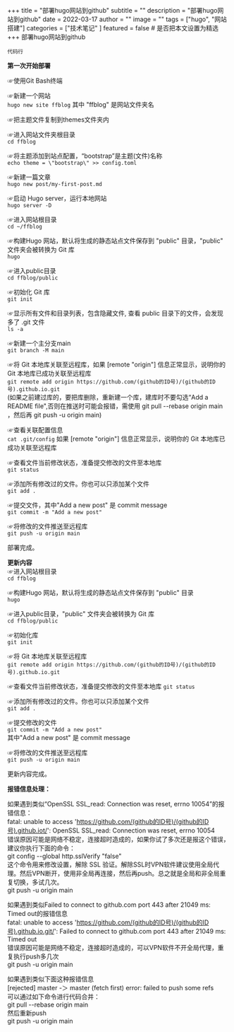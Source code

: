 +++
title = "部署hugo网站到github"
subtitle = ""
description = "部署hugo网站到github"
date = 2022-03-17
author = ""
image = ""
tags =  ["hugo", "网站搭建"]
categories = ["技术笔记" ]
featured = false # 是否把本文设置为精选
+++
部署hugo网站到github  

`代码行`

**第一次开始部署**  

☞使用Git Bash终端  

☞新建一个网站  
```hugo new site ffblog```
其中 "ffblog" 是网站文件夹名  

☞把主题文件复制到themes文件夹内

☞进入网站文件夹根目录  
```cd ffblog```  

☞将主题添加到站点配置，“bootstrap”是主题(文件)名称  
```echo theme = \"bootstrap\" >> config.toml```  

☞新建一篇文章  
```hugo new post/my-first-post.md  ```  

☞启动 Hugo server，运行本地网站  
```hugo server -D ```

☞进入网站根目录  
```cd ~/ffblog```

☞构建Hugo 网站，默认将生成的静态站点文件保存到 "public" 目录，"public" 文件夹会被转换为 Git 库  
```hugo```

☞进入public目录  
```cd ffblog/public```

☞初始化 Git 库  
```git init```

☞显示所有文件和目录列表，包含隐藏文件, 查看 public 目录下的文件，会发现多了 .git 文件  
```ls -a```

☞新建一个主分支main  
```git branch -M main```

☞将 Git 本地库关联至远程库，如果 [remote "origin"] 信息正常显示，说明你的 Git 本地库已成功关联至远程库  
```git remote add origin https://github.com/(github的ID号)/(github的ID号).github.io.git```   
(如果之前建过库的，要把库删除，重新建一个库，建库时不要勾选“Add a README file",否则在推送时可能会报错，需使用 git pull --rebase origin main ，然后再 git push -u origin main)  

☞查看关联配置信息  
```cat .git/config```
如果 [remote "origin"] 信息正常显示，说明你的 Git 本地库已成功关联至远程库  

☞查看文件当前修改状态，准备提交修改的文件至本地库  
```git status```

☞添加所有修改过的文件。你也可以只添加某个文件  
```git add .```

☞提交文件，其中"Add a new post" 是 commit message  
```git commit -m "Add a new post"``` 

☞将修改的文件推送至远程库  
```git push -u origin main```   

部署完成。  

**更新内容**  
☞进入网站根目录  
```cd ffblog```

☞构建Hugo 网站，默认将生成的静态站点文件保存到 "public" 目录  
```hugo```  

☞进入public目录，"public" 文件夹会被转换为 Git 库  
```cd ffblog/public```

☞初始化库  
```git init```

☞将 Git 本地库关联至远程库  
```git remote add origin https://github.com/(github的ID号)/(github的ID号).github.io.git```

☞查看文件当前修改状态，准备提交修改的文件至本地库
```git status```

☞添加所有修改过的文件。你也可以只添加某个文件  
```git add .```

☞提交修改的文件  
```git commit -m "Add a new post"```  
其中"Add a new post" 是 commit message  

☞将修改的文件推送至远程库  
```git push -u origin main```

更新内容完成。  

**报错信息处理：** 

如果遇到类似“OpenSSL SSL_read: Connection was reset, errno 10054”的报错信息：  
fatal: unable to access 'https://github.com/(github的ID号)/(github的ID号).github.iot/': OpenSSL SSL_read: Connection was reset, errno 10054  
错误原因可能是网络不稳定，连接超时造成的，如果你试了多次还是报这个错误，建议你执行下面的命令：  
git config --global http.sslVerify "false"  
这个命令用来修改设置，解除 SSL 验证。解除SSL时VPN软件建议使用全局代理。然后VPN断开，使用非全局再连接，然后再push。总之就是全局和非全局重复切换，多试几次。  
git push -u origin main 

如果遇到类似Failed to connect to github.com port 443 after 21049 ms: Timed out的报错信息    
fatal: unable to access 'https://github.com/(github的ID号)/(github的ID号).github.io.git/': Failed to connect to github.com port 443 after 21049 ms: Timed out  
错误原因可能是网络不稳定，连接超时造成的，可以VPN软件不开全局代理，重复执行push多几次  
git push -u origin main  

如果遇到类似下面这种报错信息  
 [rejected] master -＞ master (fetch first) error: failed to push some refs  
可以通过如下命令进行代码合并：  
git pull --rebase origin main  
然后重新push  
git push -u origin main  
